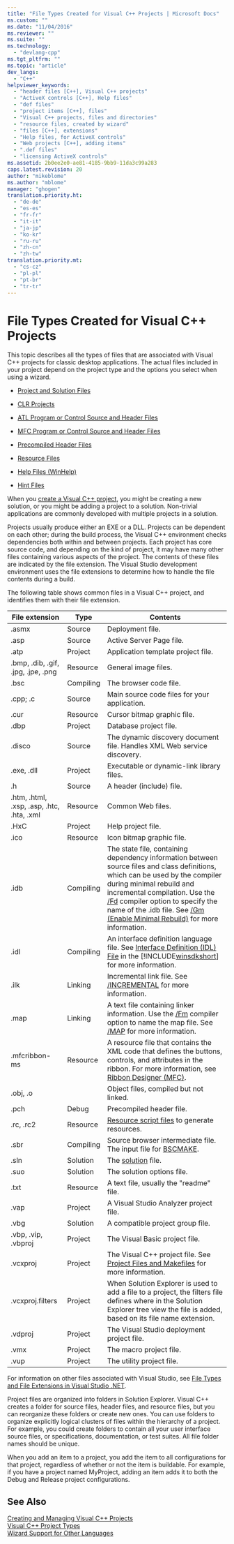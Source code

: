 ```yaml
---
title: "File Types Created for Visual C++ Projects | Microsoft Docs"
ms.custom: ""
ms.date: "11/04/2016"
ms.reviewer: ""
ms.suite: ""
ms.technology: 
  - "devlang-cpp"
ms.tgt_pltfrm: ""
ms.topic: "article"
dev_langs: 
  - "C++"
helpviewer_keywords: 
  - "header files [C++], Visual C++ projects"
  - "ActiveX controls [C++], Help files"
  - "def files"
  - "project items [C++], files"
  - "Visual C++ projects, files and directories"
  - "resource files, created by wizard"
  - "files [C++], extensions"
  - "Help files, for ActiveX controls"
  - "Web projects [C++], adding items"
  - ".def files"
  - "licensing ActiveX controls"
ms.assetid: 2b0ee2e0-ae81-4185-9bb9-11da3c99a283
caps.latest.revision: 20
author: "mikeblome"
ms.author: "mblome"
manager: "ghogen"
translation.priority.ht: 
  - "de-de"
  - "es-es"
  - "fr-fr"
  - "it-it"
  - "ja-jp"
  - "ko-kr"
  - "ru-ru"
  - "zh-cn"
  - "zh-tw"
translation.priority.mt: 
  - "cs-cz"
  - "pl-pl"
  - "pt-br"
  - "tr-tr"
---
```

# File Types Created for Visual C++ Projects
This topic describes all the types of files that are associated with Visual C++ projects for classic desktop applications. The actual files included in your project depend on the project type and the options you select when using a wizard.  
  
-   [Project and Solution Files](../ide/project-and-solution-files.md)  
  
-   [CLR Projects](../ide/files-created-for-clr-projects.md)  
  
-   [ATL Program or Control Source and Header Files](../ide/atl-program-or-control-source-and-header-files.md)  
  
-   [MFC Program or Control Source and Header Files](../ide/mfc-program-or-control-source-and-header-files.md)  
  
-   [Precompiled Header Files](../ide/precompiled-header-files.md)  
  
-   [Resource Files](../ide/resource-files-cpp.md)  
  
-   [Help Files (WinHelp)](../ide/help-files-winhelp.md)  
  
-   [Hint Files](../ide/hint-files.md)  
  
 When you [create a Visual C++ project](../ide/creating-desktop-projects-by-using-application-wizards.md), you might be creating a new solution, or you might be adding a project to a solution. Non-trivial applications are commonly developed with multiple projects in a solution.  
  
 Projects usually produce either an EXE or a DLL. Projects can be dependent on each other; during the build process, the Visual C++ environment checks dependencies both within and between projects. Each project has core source code, and depending on the kind of project, it may have many other files containing various aspects of the project. The contents of these files are indicated by the file extension. The Visual Studio development environment uses the file extensions to determine how to handle the file contents during a build.  
  
 The following table shows common files in a Visual C++ project, and identifies them with their file extension.  
  
|File extension|Type|Contents|  
|--------------------|----------|--------------|  
|.asmx|Source|Deployment file.|  
|.asp|Source|Active Server Page file.|  
|.atp|Project|Application template project file.|  
|.bmp, .dib, .gif, .jpg, .jpe, .png|Resource|General image files.|  
|.bsc|Compiling|The browser code file.|  
|.cpp; .c|Source|Main source code files for your application.|  
|.cur|Resource|Cursor bitmap graphic file.|  
|.dbp|Project|Database project file.|  
|.disco|Source|The dynamic discovery document file. Handles XML Web service discovery.|  
|.exe, .dll|Project|Executable or dynamic-link library files.|  
|.h|Source|A header (include) file.|  
|.htm, .html, .xsp, .asp, .htc, .hta, .xml|Resource|Common Web files.|  
|.HxC|Project|Help project file.|  
|.ico|Resource|Icon bitmap graphic file.|  
|.idb|Compiling|The state file, containing dependency information between source files and class definitions, which can be used by the compiler during minimal rebuild and incremental compilation. Use the [/Fd](../build/reference/fd-program-database-file-name.md) compiler option to specify the name of the .idb file. See [/Gm (Enable Minimal Rebuild)](../build/reference/gm-enable-minimal-rebuild.md) for more information.|  
|.idl|Compiling|An interface definition language file. See [Interface Definition (IDL) File](http://msdn.microsoft.com/library/windows/desktop/aa378712) in the [!INCLUDE[winsdkshort](../atl-mfc-shared/reference/includes/winsdkshort_md.md)] for more information.|  
|.ilk|Linking|Incremental link file. See [/INCREMENTAL](../build/reference/incremental-link-incrementally.md) for more information.|  
|.map|Linking|A text file containing linker information. Use the [/Fm](../build/reference/fm-name-mapfile.md) compiler option to name the map file. See [/MAP](../build/reference/map-generate-mapfile.md) for more information.|  
|.mfcribbon-ms|Resource|A resource file that contains the XML code that defines the buttons, controls, and attributes in the ribbon. For more information, see [Ribbon Designer (MFC)](../mfc/ribbon-designer-mfc.md).|  
|.obj, .o||Object files, compiled but not linked.|  
|.pch|Debug|Precompiled header file.|  
|.rc, .rc2|Resource|[Resource script files](../mfc/working-with-resource-files.md) to generate resources.|  
|.sbr|Compiling|Source browser intermediate file. The input file for [BSCMAKE](../build/reference/bscmake-options.md).|  
|.sln|Solution|The [solution](http://msdn.microsoft.com/en-us/a45c299d-69f5-4b67-879d-1383417df0a7) file.|  
|.suo|Solution|The solution options file.|  
|.txt|Resource|A text file, usually the "readme" file.|  
|.vap|Project|A Visual Studio Analyzer project file.|  
|.vbg|Solution|A compatible project group file.|  
|.vbp, .vip, .vbproj|Project|The Visual Basic project file.|  
|.vcxproj|Project|The Visual C++ project file. See [Project Files and Makefiles](../ide/project-and-solution-files.md) for more information.|  
|.vcxproj.filters|Project|When Solution Explorer is used to add a file to a project, the filters file defines where in the Solution Explorer tree view the file is added, based on its file name extension.|  
|.vdproj|Project|The Visual Studio deployment project file.|  
|.vmx|Project|The macro project file.|  
|.vup|Project|The utility project file.|  
  
 For information on other files associated with Visual Studio, see [File Types and File Extensions in Visual Studio .NET](/visual-studio/ide/reference/project-and-solution-file-types).  
  
 Project files are organized into folders in Solution Explorer. Visual C++ creates a folder for source files, header files, and resource files, but you can reorganize these folders or create new ones. You can use folders to organize explicitly logical clusters of files within the hierarchy of a project. For example, you could create folders to contain all your user interface source files, or specifications, documentation, or test suites. All file folder names should be unique.  
  
 When you add an item to a project, you add the item to all configurations for that project, regardless of whether or not the item is buildable. For example, if you have a project named MyProject, adding an item adds it to both the Debug and Release project configurations.  
  
## See Also  
 [Creating and Managing Visual C++ Projects](../ide/creating-and-managing-visual-cpp-projects.md)   
 [Visual C++ Project Types](../ide/visual-cpp-project-types.md)   
 [Wizard Support for Other Languages](../ide/wizard-support-for-other-languages.md)